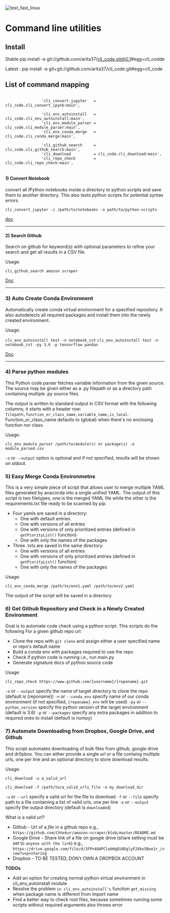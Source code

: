 ![test_fast_linux](https://github.com/arita37/cli_code/workflows/test_fast_linux/badge.svg)

# Command line utilities

## Install
   Stable    pip install -e git://github.com/arita37/cli_code.git@0.1#egg=cli_codde
 
   Latest :  pip install -e git+git://github.com/arita37/cli_code.git#egg=clI_code


## List of command mapping

```

                'cli_convert_jupyter   = cli_code.cli_convert_ipynb:main',

                'cli_env_autoinstall   = cli_code.cli_env_autoinstall:main',
                'cli_env_module_parser = cli_code.cli_module_parser:main',
                'cli_env_conda_merge   = cli_code.cli_conda_merge:main',

                'cli_github_search     = cli_code.cli_github_search:main',
                'cli_download          = cli_code.cli_download:main',
                'cli_repo_check        = cli_code.cli_repo_check:main',


```

#### 1) Convert Notebook

convert all IPython notebooks inside a directory to python scripts and save them to another directory. This also tests python scripts for potential syntax errors.

  `cli_convert_jupyter -i /path/to/notebooks -o path/to/python-scripts`

   [doc](cli_code/cli_convert_ipynb.py)

___
#### 2) Search Github

Search on github for keyword(s) with optional parameters to refine your search and get all results in a CSV file.

Usage:

   `cli_github_search amazon scraper`


   [Doc](cli_code/cli_github_search.py)
   
   

___
### 3) Auto Create Conda Environment

Automatically create conda virtual environment for a specified repository. It also autodetects all required packages and install them into the newly created environment.

Usage:

`cli_env_autoinstall test -n notebook_cvt`
`cli_env_autoinstall test -n notebook_cvt -py 3.6 -p tensorflow pandas`


   [Doc](cli_code/cli_env_autoinstall.py)



___
### 4) Parse python modules

This Python code parser fetches variable information from the given source. The source may be given either as a .py filepath or as a directory path containing multiple .py source files.

The output is written to standard output in CSV format with the following columns; it starts with a header row: `filepath,function_or_class_name,variable_name,is_local`.
Function_or_class_name defaults to (global) when there's no enclosing function nor class.

Usage:

`cli_env_module_parser /path/to/module(s) or package(s) -o module_parsed.csv`

`-o` or `--output` option is optional and if not specified, results will be shown on stdout.

### 5) Easy Merge Conda Environmetns

This is a very simple piece of script that allows user to merge multiple YAML files generated by anaconda into a single unified YAML. The output of this script is two filetypes, one is the merged YAML file while the other is the requirements.txt file ready to be scanned by pip.

- Four yamls are saved in a directory:
  - One with default entries
  - One with versions of all entries
  - One with versions of only prioritized entries (defined in `getPiorityList()` function)
  - One with only the names of the packages
- Three .txts are saved in the same directory:
  - One with versions of all entries
  - One with versions of only prioritized entries (defined in `getPiorityList()` function)
  - One with only the names of the packages

Usage:

`cli_env_conda_merge /path/to/env1.yaml /path/to/env2.yaml`

The output of the script will be saved in a directory

### 6) Get Github Repository and Check in a Newly Created Environment

Goal is to automate code check using a python script. This scripts do the following
For a given github repo url:

- Clone the repo with `git clone` and assign either a user specified name or repo's default name
- Build a conda env with packages required to use the repo
- Check if python code is running i.e., run main.py
- Generate signature docs of python source code

Usage:

`cli_repo_check https://www.github.com/{username}/{reponame}.git`

`-o` or `--output` specify the name of target directory to clone the repo (default is {reponame})
`-n` or `--conda_env` specify name of our conda environment (if not specified, `{reponame}_env` will be used)
`-py` or `--python_version` specify the python version of the target environment (default is 3.6)
`-p` or `--packages` specify any extra packages in addition to required ones to install (default is numpy)

### 7) Automate Downloading from Dropbox, Google Drive, and Github

This script automates downloading of bulk files from github, google drive and dr0pbox. You can either provide a single url or a file containg multiple urls, one per line and an optional directory to store download results.

Usage:

`cli_download -u a_valid_url`

`cli_download -f /path/to/a_valid_urls_file -o my_download_dir`

`-u` or `--url` specify a valid url for the file to download
`-f` or `--file` specify path to a file containing a list of valid urls, one per line
`-o` or `--output` specify the output directory (default is `downloaded`)

What is a valid url?

- Github - Url of a _file_ in a github repo e.g., `https://github.com/Chhekur/amazon-scraper/blob/master/README.md`
- Google Drive - Share link of a file on google drive (share setting must be set to `anyone with the link`) e.g., `https://drive.google.com/file/d/1FPn4Q4PClobHgEU4DglyF2Xbs5Boe1r_/view?usp=sharing`
- Dropbox - TO BE TESTED, DON't OWN A DROPBOX ACCOUNT

**TODOs**

- Add an option for creating normal python virtual environment in cli_env_autoinstall module
- Resolve the problem `in cli_env_autoinstall's` function `get_missing` when package name is different from import name
- Find a better way to check root files, because sometimes running some scripts without required arguments also throws error
